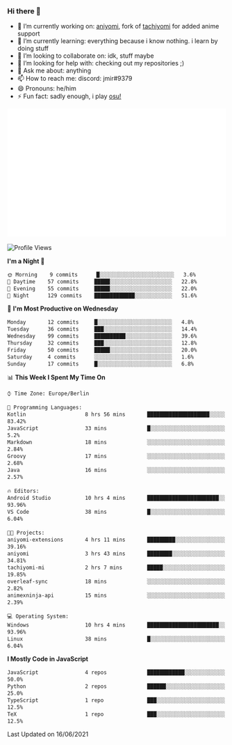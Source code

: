 ### Hi there 👋



<!--
**jmir1/jmir1** is a ✨ _special_ ✨ repository because its `README.md` (this file) appears on your GitHub profile.

Here are some ideas to get you started:
-->
- 🔭 I’m currently working on: [aniyomi](https://github.com/jmir1/aniyomi), fork of [tachiyomi](https://github.com/tachiyomiorg/tachiyomi) for added anime support
- 🌱 I’m currently learning: everything because i know nothing. i learn by doing stuff
- 👯 I’m looking to collaborate on: idk, stuff maybe
- 🤔 I’m looking for help with: checking out my repositories ;)
- 💬 Ask me about: anything
- 📫 How to reach me: discord: jmir#9379
- 😄 Pronouns: he/him
- ⚡ Fun fact: sadly enough, i play [osu!](https://osu.ppy.sh/users/18018426)
<div>
	<p align="center">
		<img src="https://github.com/jmir1/github-stats/blob/master/generated/overview.svg">
	</p>
</div>

<!--START_SECTION:waka-->
![Profile Views](http://img.shields.io/badge/Profile%20Views-14-blue)

**I'm a Night 🦉** 

```text
🌞 Morning    9 commits      █░░░░░░░░░░░░░░░░░░░░░░░░   3.6% 
🌆 Daytime    57 commits     █████░░░░░░░░░░░░░░░░░░░░   22.8% 
🌃 Evening    55 commits     █████░░░░░░░░░░░░░░░░░░░░   22.0% 
🌙 Night      129 commits    █████████████░░░░░░░░░░░░   51.6%

```
📅 **I'm Most Productive on Wednesday** 

```text
Monday       12 commits     █░░░░░░░░░░░░░░░░░░░░░░░░   4.8% 
Tuesday      36 commits     ███░░░░░░░░░░░░░░░░░░░░░░   14.4% 
Wednesday    99 commits     ██████████░░░░░░░░░░░░░░░   39.6% 
Thursday     32 commits     ███░░░░░░░░░░░░░░░░░░░░░░   12.8% 
Friday       50 commits     █████░░░░░░░░░░░░░░░░░░░░   20.0% 
Saturday     4 commits      ░░░░░░░░░░░░░░░░░░░░░░░░░   1.6% 
Sunday       17 commits     █░░░░░░░░░░░░░░░░░░░░░░░░   6.8%

```


📊 **This Week I Spent My Time On** 

```text
⌚︎ Time Zone: Europe/Berlin

💬 Programming Languages: 
Kotlin                   8 hrs 56 mins       ████████████████████░░░░░   83.42% 
JavaScript               33 mins             █░░░░░░░░░░░░░░░░░░░░░░░░   5.2% 
Markdown                 18 mins             ░░░░░░░░░░░░░░░░░░░░░░░░░   2.84% 
Groovy                   17 mins             ░░░░░░░░░░░░░░░░░░░░░░░░░   2.68% 
Java                     16 mins             ░░░░░░░░░░░░░░░░░░░░░░░░░   2.57%

🔥 Editors: 
Android Studio           10 hrs 4 mins       ███████████████████████░░   93.96% 
VS Code                  38 mins             █░░░░░░░░░░░░░░░░░░░░░░░░   6.04%

🐱‍💻 Projects: 
aniyomi-extensions       4 hrs 11 mins       █████████░░░░░░░░░░░░░░░░   39.16% 
aniyomi                  3 hrs 43 mins       ████████░░░░░░░░░░░░░░░░░   34.81% 
tachiyomi-mi             2 hrs 7 mins        █████░░░░░░░░░░░░░░░░░░░░   19.85% 
overleaf-sync            18 mins             ░░░░░░░░░░░░░░░░░░░░░░░░░   2.82% 
animexninja-api          15 mins             ░░░░░░░░░░░░░░░░░░░░░░░░░   2.39%

💻 Operating System: 
Windows                  10 hrs 4 mins       ███████████████████████░░   93.96% 
Linux                    38 mins             █░░░░░░░░░░░░░░░░░░░░░░░░   6.04%

```

**I Mostly Code in JavaScript** 

```text
JavaScript               4 repos             ████████████░░░░░░░░░░░░░   50.0% 
Python                   2 repos             ██████░░░░░░░░░░░░░░░░░░░   25.0% 
TypeScript               1 repo              ███░░░░░░░░░░░░░░░░░░░░░░   12.5% 
TeX                      1 repo              ███░░░░░░░░░░░░░░░░░░░░░░   12.5%

```



 Last Updated on 16/06/2021
<!--END_SECTION:waka-->
